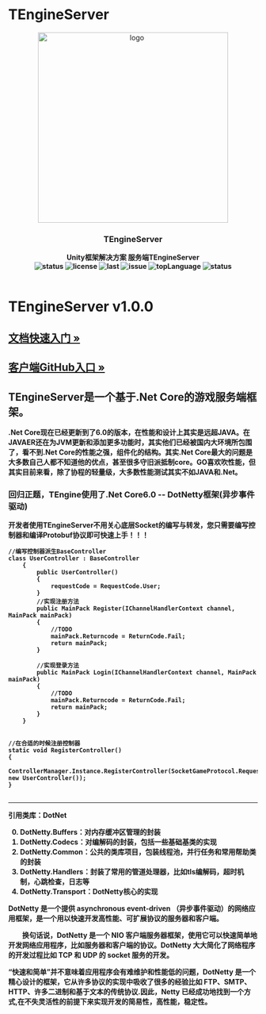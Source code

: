# TEngineServer

<p align="center">
    <img src="http://1.12.241.46:8081/temp/TEngine512.png" alt="logo" width="384" height="384">
</p>

<h3 align="center"><strong>TEngineServer<strong></h3>

<p align="center">
  <strong>Unity框架解决方案 服务端TEngineServer<strong>
    <br>
  <a style="text-decoration:none">
    <img src="https://img.shields.io/badge/Unity%20Ver-2019.4.12++-blue.svg?style=flat-square" alt="status" />
  </a>
  <a style="text-decoration:none">
    <img src="https://img.shields.io/github/license/ALEXTANGXIAO/TEngine" alt="license" />
  </a>
  <a style="text-decoration:none">
    <img src="https://img.shields.io/github/last-commit/ALEXTANGXIAO/TEngine" alt="last" />
  </a>
  <a style="text-decoration:none">
    <img src="https://img.shields.io/github/issues/ALEXTANGXIAO/TEngine" alt="issue" />
  </a>
  <a style="text-decoration:none">
    <img src="https://img.shields.io/github/languages/top/ALEXTANGXIAO/TEngine" alt="topLanguage" />
  </a>
  <a style="text-decoration:none">
    <img src="https://app.fossa.com/api/projects/git%2Bgithub.com%2FJasonXuDeveloper%2FJEngine.svg?type=shield" alt="status" />
  </a>
  <br>
  
  <br>
</p>



# <strong>TEngineServer v1.0.0
## <a href="http://1.12.241.46:5000/"><strong>文档快速入门 »</strong></a>
## <a href="https://github.com/ALEXTANGXIAO/TEngineServer"><strong>客户端GitHub入口 »</strong></a>

## TEngineServer是一个基于.Net Core的游戏服务端框架。
.Net Core现在已经更新到了6.0的版本，在性能和设计上其实是远超JAVA。在JAVAER还在为JVM更新和添加更多功能时，其实他们已经被国内大环境所包围了，看不到.Net Core的性能之强，组件化的结构。其实.Net Core最大的问题是大多数自己人都不知道他的优点，甚至很多守旧派抵制core。GO喜欢吹性能，但其实目前来看，除了协程的轻量级，大多数性能测试其实不如JAVA和.Net。

### 回归正题，TEngine使用了.Net Core6.0 -- DotNetty框架(异步事件驱动)
<strong>开发者使用TEngineServer不用关心底层Socket的编写与转发，您只需要编写控制器和编译Protobuf协议即可快速上手！！！

```Csharp
//编写控制器派生BaseController
class UserController : BaseController
    {
        public UserController()
        {
            requestCode = RequestCode.User;
        }
        //实现注册方法
        public MainPack Register(IChannelHandlerContext channel, MainPack mainPack)
        {
            //TODO
            mainPack.Returncode = ReturnCode.Fail;
            return mainPack;
        }

        //实现登录方法
        public MainPack Login(IChannelHandlerContext channel, MainPack mainPack)
        {
            //TODO
            mainPack.Returncode = ReturnCode.Fail;
            return mainPack;
        }
    }


//在合适的时候注册控制器
static void RegisterController()
{
    ControllerManager.Instance.RegisterController(SocketGameProtocol.RequestCode.User, new UserController());
}


```

---

引用类库：DotNet

0. DotNetty.Buffers：对内存缓冲区管理的封装
1. DotNetty.Codecs：对编解码的封装，包括一些基础基类的实现
2. DotNetty.Common：公共的类库项目，包装线程池，并行任务和常用帮助类的封装
3. DotNetty.Handlers：封装了常用的管道处理器，比如tls编解码，超时机制，心跳检查，日志等
4. DotNetty.Transport：DotNetty核心的实现

DotNetty 是一个提供 asynchronous event-driven （异步事件驱动）的网络应用框架，是一个用以快速开发高性能、可扩展协议的服务器和客户端。

　　换句话说，DotNetty 是一个 NIO 客户端服务器框架，使用它可以快速简单地开发网络应用程序，比如服务器和客户端的协议。DotNetty 大大简化了网络程序的开发过程比如 TCP 和 UDP 的 socket 服务的开发。

“快速和简单”并不意味着应用程序会有难维护和性能低的问题，DotNetty 是一个精心设计的框架，它从许多协议的实现中吸收了很多的经验比如 FTP、SMTP、HTTP、许多二进制和基于文本的传统协议.因此，Netty 已经成功地找到一个方式,在不失灵活性的前提下来实现开发的简易性，高性能，稳定性。
